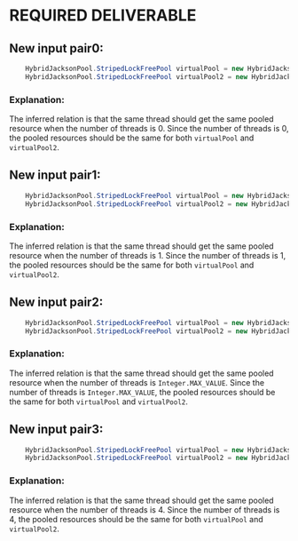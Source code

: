 # REQUIRED DELIVERABLE
## New input pair0:
```java
    HybridJacksonPool.StripedLockFreePool virtualPool = new HybridJacksonPool.StripedLockFreePool(0);
    HybridJacksonPool.StripedLockFreePool virtualPool2 = new HybridJacksonPool.StripedLockFreePool(0);
```
### Explanation:
The inferred relation is that the same thread should get the same pooled resource when the number of threads is 0. Since the number of threads is 0, the pooled resources should be the same for both `virtualPool` and `virtualPool2`.

## New input pair1:
```java
    HybridJacksonPool.StripedLockFreePool virtualPool = new HybridJacksonPool.StripedLockFreePool(1);
    HybridJacksonPool.StripedLockFreePool virtualPool2 = new HybridJacksonPool.StripedLockFreePool(1);
```
### Explanation:
The inferred relation is that the same thread should get the same pooled resource when the number of threads is 1. Since the number of threads is 1, the pooled resources should be the same for both `virtualPool` and `virtualPool2`.

## New input pair2:
```java
    HybridJacksonPool.StripedLockFreePool virtualPool = new HybridJacksonPool.StripedLockFreePool(Integer.MAX_VALUE);
    HybridJacksonPool.StripedLockFreePool virtualPool2 = new HybridJacksonPool.StripedLockFreePool(Integer.MAX_VALUE);
```
### Explanation:
The inferred relation is that the same thread should get the same pooled resource when the number of threads is `Integer.MAX_VALUE`. Since the number of threads is `Integer.MAX_VALUE`, the pooled resources should be the same for both `virtualPool` and `virtualPool2`.

## New input pair3:
```java
    HybridJacksonPool.StripedLockFreePool virtualPool = new HybridJacksonPool.StripedLockFreePool(4);
    HybridJacksonPool.StripedLockFreePool virtualPool2 = new HybridJacksonPool.StripedLockFreePool(4);
```
### Explanation:
The inferred relation is that the same thread should get the same pooled resource when the number of threads is 4. Since the number of threads is 4, the pooled resources should be the same for both `virtualPool` and `virtualPool2`.
